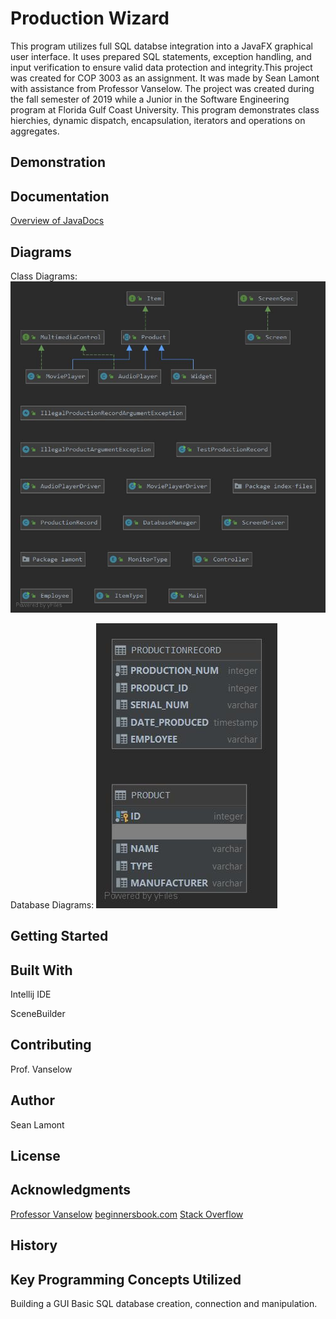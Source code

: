 # Production Wizard
This program utilizes full SQL databse integration into a JavaFX graphical user interface. It uses prepared SQL statements, exception handling, and input verification to ensure valid data protection and integrity.This project was created for COP 3003 as an assignment. It was made by Sean Lamont with assistance from Professor Vanselow. The project was created during the fall semester of 2019 while a Junior in the Software Engineering program at Florida Gulf Coast University. This program demonstrates class hierchies, dynamic dispatch, encapsulation, iterators and operations on aggregates.

## Demonstration


## Documentation

[Overview of JavaDocs](https://slamont3134.github.io/ProductLineOOPFXDb/)

## Diagrams

Class Diagrams:
![Class Diagrams](https://github.com/SLamont3134/ProductLineOOPFXDb/blob/master/lamont_class.jpg)

Database Diagrams:
![Database Diagram](https://github.com/SLamont3134/ProductLineOOPFXDb/blob/master/PRODUCTDB.jpg)


## Getting Started


## Built With
Intellij IDE

SceneBuilder

## Contributing
Prof. Vanselow

## Author
Sean Lamont

## License


## Acknowledgments
[Professor Vanselow](https://sites.google.com/site/profvanselow/course/cop-3003/oop-project?authuser=0)
[beginnersbook.com](https://beginnersbook.com/2017/09/java-program-to-reverse-a-string-using-recursion/)
[Stack Overflow](https://stackoverflow.com/)

## History


## Key Programming Concepts Utilized
Building a GUI
Basic SQL database creation, connection and manipulation.
